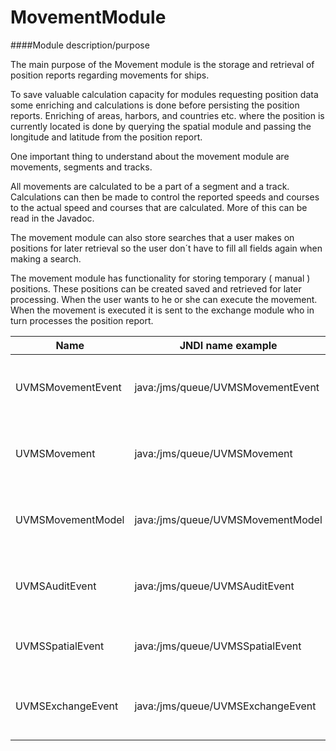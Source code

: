 # MovementModule

####Module description/purpose

The main purpose of the Movement module is the storage and retrieval of position reports regarding movements for ships. 

To save valuable calculation capacity for modules requesting position data some enriching and calculations is done before persisting the position reports. Enriching of areas, harbors, and countries etc. where the position is currently located is done by querying the spatial module and passing the longitude and latitude from the position report.

One important thing to understand about the movement module are movements, segments and tracks. 

All movements are calculated to be a part of a segment and a track. Calculations can then be made to control the reported speeds and courses to the actual speed and courses that are calculated. More of this can be read in the Javadoc. 

The movement module can also store searches that a user makes on positions for later retrieval so the user don´t have to fill all fields again when making a search. 

The movement module has functionality for storing temporary ( manual ) positions. These positions can be created saved and retrieved for later processing. When the user wants to he or she can execute the movement. When the movement is executed it is sent to the exchange module who in turn processes the position report.

|Name             |JNDI name example             |Description                            |
|-----------------|---------------------------------|---------------------------------------|
|UVMSMovementEvent|java:/jms/queue/UVMSMovementEvent|Request queue to movement main module  |
|UVMSMovement     |java:/jms/queue/UVMSMovement     |Response queue to movement main module |
|UVMSMovementModel|java:/jms/queue/UVMSMovementModel|Request queue to the Database module   |
|UVMSAuditEvent   |java:/jms/queue/UVMSAuditEvent   |Rsponse queue for the Audit main module|
|UVMSSpatialEvent |java:/jms/queue/UVMSSpatialEvent |Request queue to the Spatial module    |
|UVMSExchangeEvent|java:/jms/queue/UVMSExchangeEvent|Request queue to the Exchange module   |

